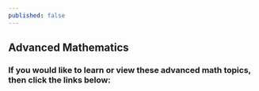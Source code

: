 ```yaml
---
published: false
---
```


## Advanced Mathematics

### If you would like to learn or view these advanced math topics, then click the links below:
